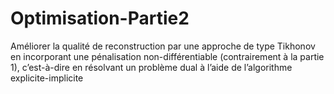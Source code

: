 # Optimisation-Partie2
Améliorer la qualité de reconstruction par une approche de type Tikhonov en incorporant une pénalisation non-différentiable (contrairement à la partie 1), c’est-à-dire en résolvant un problème dual à l’aide de l’algorithme explicite-implicite

